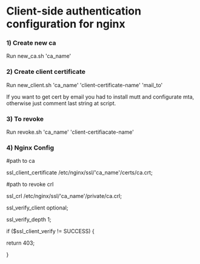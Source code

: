 
# Client-side authentication configuration for nginx

### 1) Create new ca

Run new_ca.sh 'ca_name'


### 2) Create client certificate

Run new_client.sh 'ca_name' 'client-certificate-name' 'mail_to'

If you want to get cert by email you had to install mutt and configurate mta, otherwise just comment last string at script.


### 3) To revoke 

Run revoke.sh 'ca_name' 'client-certifiacate-name'


### 4) Nginx Config

#path to ca

ssl_client_certificate /etc/nginx/ssl/'ca_name'/certs/ca.crt;

#path to revoke crl

ssl_crl /etc/nginx/ssl/'ca_name'/private/ca.crl;

ssl_verify_client optional;

ssl_verify_depth 1;

if ($ssl_client_verify != SUCCESS) {

return 403;
     
}
